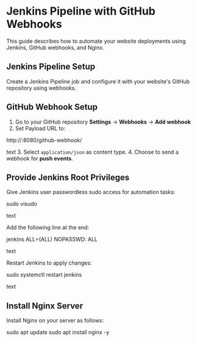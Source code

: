 # Jenkins Pipeline with GitHub Webhooks

This guide describes how to automate your website deployments using Jenkins, GitHub webhooks, and Nginx.

## Jenkins Pipeline Setup

Create a Jenkins Pipeline job and configure it with your website's GitHub repository using webhooks.

## GitHub Webhook Setup

1. Go to your GitHub repository **Settings** → **Webhooks** → **Add webhook**
2. Set Payload URL to:

http://<your-jenkins-server>:8080/github-webhook/

text
3. Select `application/json` as content type.
4. Choose to send a webhook for **push events**.

## Provide Jenkins Root Privileges

Give Jenkins user passwordless sudo access for automation tasks:

sudo visudo

text

Add the following line at the end:

jenkins ALL=(ALL) NOPASSWD: ALL

text

Restart Jenkins to apply changes:

sudo systemctl restart jenkins

text

## Install Nginx Server

Install Nginx on your server as follows:

sudo apt update
sudo apt install nginx -y
